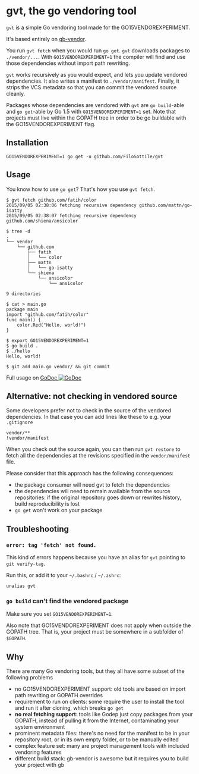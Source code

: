 # gvt, the go vendoring tool

`gvt` is a simple Go vendoring tool made for the GO15VENDOREXPERIMENT.  

It's based entirely on [gb-vendor](https://github.com/constabulary/gb).

You run `gvt fetch` when you would run `go get`. `gvt` downloads packages to `./vendor/...`. With `GO15VENDOREXPERIMENT=1` the compiler will find and use those dependencies without import path rewriting.

`gvt` works recursively as you would expect, and lets you update vendored dependencies. It also writes a manifest to `./vendor/manifest`. Finally, it strips the VCS metadata so that you can commit the vendored source cleanly.

Packages whose dependencies are vendored with `gvt` are `go build`-able and `go get`-able by Go 1.5 with `GO15VENDOREXPERIMENT=1` set. Note that projects must live within the GOPATH tree in order to be go buildable with the GO15VENDOREXPERIMENT flag.


## Installation

```
GO15VENDOREXPERIMENT=1 go get -u github.com/FiloSottile/gvt
```

## Usage

You know how to use `go get`? That's how you use `gvt fetch`.

```
$ gvt fetch github.com/fatih/color
2015/09/05 02:38:06 fetching recursive dependency github.com/mattn/go-isatty
2015/09/05 02:38:07 fetching recursive dependency github.com/shiena/ansicolor

$ tree -d
.
└── vendor
    └── github.com
        ├── fatih
        │   └── color
        ├── mattn
        │   └── go-isatty
        └── shiena
            └── ansicolor
                └── ansicolor

9 directories

$ cat > main.go
package main
import "github.com/fatih/color"
func main() {
    color.Red("Hello, world!")
}

$ export GO15VENDOREXPERIMENT=1
$ go build .
$ ./hello
Hello, world!

$ git add main.go vendor/ && git commit

```

Full usage on [GoDoc ![GoDoc](https://godoc.org/github.com/FiloSottile/gvt?status.svg)](http://godoc.org/github.com/FiloSottile/gvt)

## Alternative: not checking in vendored source

Some developers prefer not to check in the source of the vendored dependencies. In that case you can add lines like these to e.g. your `.gitignore`

    vendor/**
    !vendor/manifest

When you check out the source again, you can then run `gvt restore` to fetch all the dependencies at the revisions specified in the `vendor/manifest` file.

Please consider that this approach has the following consequences:

  * the package consumer will need gvt to fetch the dependencies
  * the dependencies will need to remain available from the source repositories: if the original repository goes down or rewrites history, build reproducibility is lost
  * `go get` won't work on your package

## Troubleshooting

### `error: tag 'fetch' not found.`

This kind of errors happens because you have an alias for `gvt` pointing to `git verify-tag`.

Run this, or add it to your `~/.bashrc` / `~/.zshrc`:

```
unalias gvt
```

### `go build` can't find the vendored package

Make sure you set `GO15VENDOREXPERIMENT=1`.

Also note that GO15VENDOREXPERIMENT does not apply when outside the GOPATH tree. That is, your project must be somewhere in a subfolder of `$GOPATH`.

## Why

There are many Go vendoring tools, but they all have some subset of the following problems

   * no GO15VENDOREXPERIMENT support: old tools are based on import path rewriting or GOPATH overrides
   * requirement to run on clients: some require the user to install the tool and run it after cloning, which breaks `go get`
   * **no real fetching support**: tools like Godep just copy packages from your GOPATH, instead of pulling it from the Internet, contaminating your system environment
   * prominent metadata files: there's no need for the manifest to be in your repository root, or in its own empty folder, or to be manually edited
   * complex feature set: many are project management tools with included vendoring features
   * different build stack: gb-vendor is awesome but it requires you to build your project with gb
